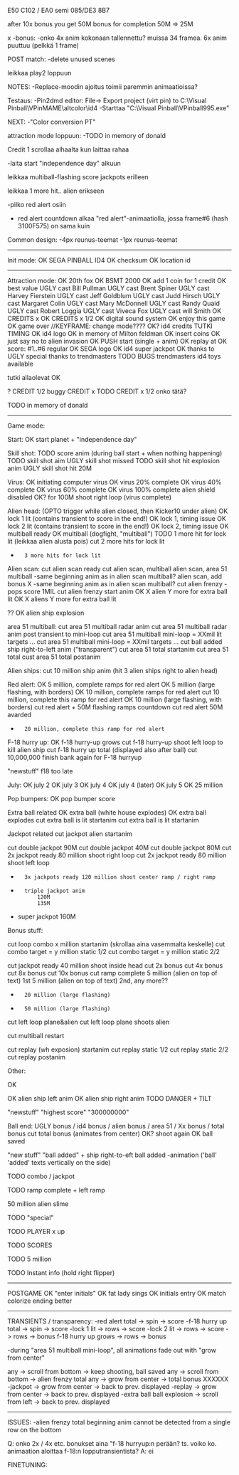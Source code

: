 E50
C102 / EA0 semi	085/DE3
8B7



after 10x bonus you get 50M bonus for completion
50M => 25M

x -bonus:
-onko 4x anim kokonaan tallennettu? muissa 34 framea. 
6x anim puuttuu (pelkkä 1 frame)

 

POST match:
-delete unused scenes




leikkaa play2 loppuun


NOTES:
-Replace-moodin ajoitus toimii paremmin animaatioissa?


Testaus:
-Pin2dmd editor: File-> Export project (virt pin) to C:\Visual Pinball\VPinMAME\altcolor\id4
-Starttaa "C:\Visual Pinball\VPinball995.exe"

NEXT:
-"Color conversion PT"

attraction mode loppuun:
	-TODO	in memory of donald












Credit 1 scrollaa alhaalta kun laittaa rahaa




-laita start "independence day" alkuun

leikkaa multiball-flashing score jackpots erilleen

leikkaa 1 more hit.. alien erikseen




-pilko red alert osiin
 * red alert countdown alkaa "red alert"-animaatiolla, jossa frame#6 (hash 3100F575) on sama kuin 



Common design:
-4px reunus-teemat
-1px reunus-teemat







-------------------------------------------------------------------------------

Init mode:
OK		SEGA PINBALL ID4
OK		checksum
OK		location id

-------------------------------------------------------------------------------

Attraction mode:
OK		20th fox
OK	 	BSMT 2000
OK		add 1 coin for 1 credit
OK		best value
UGLY	cast Bill Pullman
UGLY	cast Brent Spiner
UGLY	cast Harvey Fierstein
UGLY	cast Jeff Goldblum
UGLY	cast Judd Hirsch
UGLY	cast Margaret Colin
UGLY	cast Mary McDonnell
UGLY	cast Randy Quaid
UGLY	cast Robert Loggia
UGLY	cast Viveca Fox
UGLY	cast will Smith
OK		CREDITS x
OK	 	CREDITS x 1/2
OK		digital sound system
OK		enjoy this game
OK		game over 					//KEYFRAME: change mode????
OK? 	id4 credits					TUTKI TIMING
OK		id4 logo
OK		in memory of Milton feldman
OK		insert coins
OK		just say no to alien invasion
OK		PUSH start (single + anim)
OK		replay at
OK		score: #1..#6 regular
OK		SEGA logo
OK		id4 super jackpot
OK		thanks to
UGLY	special thanks to trendmasters				TODO
BUGS	trendmasters id4 toys available

tutki allaolevat
OK		<score>	

? 		CREDIT 1/2
buggy	CREDIT x 
TODO 	CREDIT x 1/2  onko tätä?

TODO	in memory of donald

-------------------------------------------------------------------------------

Game mode:

Start:
OK	start planet + "independence day"

Skill shot:
TODO	score anim (during ball start + when nothing happening)
TODO 	skill shot aim
UGLY 	skill shot missed
TODO	skill shot hit explosion anim
UGLY 	skill shot hit 20M

Virus:
OK		initiating computer virus
OK		virus 20% complete
OK		virus 40% complete
OK		virus 60% complete
OK		virus 100% complete alien shield disabled
OK?		for 100M shoot right loop (virus complete)

Alien head: (OPTO trigger while alien closed, then Kicker10 under alien)
OK	 	lock 1 lit (contains transient to score in the end!)
OK		lock 1, timing issue
OK	 	lock 2 lit (contains transient to score in the end!)
OK		lock 2, timing issue
OK		multiball ready
OK		multiball (dogfight, "multiball")
TODO 	1 more hit for lock lit (leikkaa alien alusta pois)
cut 	2 more hits for lock lit
-	 	3 more hits for lock lit

Alien scan:
cut 	alien scan ready
cut 	alien scan, multiball
		alien scan, area 51 multiball -same beginning anim as in alien scan multiball?
		alien scan, add bonus X -same beginning anim as in alien scan multiball?
cut		alien frenzy - pops score 1MIL
cut		alien frenzy start anim
OK		X alien Y more for extra ball lit 
OK		X aliens Y more for extra ball lit
		
??
OK	 	alien ship explosion

area 51 multiball:
cut		area 51 multiball radar anim
cut		area 51 multiball radar anim post transient to mini-loop
cut		area 51 multiball mini-loop = XXmil lit targets ...
cut		area 51 multiball mini-loop = XXmil targets ...
cut		ball added ship right-to-left anim ("transparent")
cut		area 51 total startanim
cut		area 51 total <score>
cust	area 51 total postanim
		

Alien ships:
cut	10 million ship anim (hit 3 alien ships right to alien head)



Red alert:
OK		5 million, complete ramps for red alert
OK		5 million (large flashing, with borders)
OK		10 million, complete ramps for red alert
cut		10 million, complete this ramp for red alert
OK		10 million (large flashing, with borders)
cut		red alert + 50M flashing ramps countdown
cut		red alert 50M avarded
		
-		20 million, complete this ramp for red alert

F-18 hurry up:
OK		f-18 hurry-up grows
cut		f-18 hurry-up shoot left loop to kill alien ship
cut		f-18 hurry up total (displayed also after ball)
cut		10,000,000 finish bank again for F-18 hurryup

"newstuff"	f18 too late

July:
OK		july 2
OK		july 3
OK		july 4
OK		july 4 (later)
OK		july 5
OK		25 million


Pop bumpers:
OK		pop bumper score



Extra ball related
OK		extra ball (white house explodes)
OK		extra ball explodes
cut		extra ball is lit startanim
cut		extra ball is lit startanim


Jackpot related
cut		jackpot alien startanim

cut 	double jackpot 90M
cut 	double jackpot 40M
cut 	double jackpot 80M
cut		2x jackpot ready 80 million shoot right loop
cut		2x jackpot ready 80 million shoot left loop


-		3x jackpots ready 120 million shoot center ramp / right ramp		

-		triple jackpot anim
			120M
			135M
- super jackpot 
		160M
			
			
Bonus stuff:


			
cut		loop combo x million startanim (skrollaa aina vasemmalta keskelle)
cut		combo target = y million static 1/2
cut		combo target = y million static 2/2


			


			

			
			


			

cut		jackpot ready 40 million shoot inside head
cut		2x bonus
cut		4x bonus
cut		8x bonus
cut		10x bonus
cut		ramp complete
		5 million (alien on top of text) 1st 
		5 million (alien on top of text) 2nd, any more??
-		20 million (large flashing)
-		50 million (large flashing)
cut		left loop plane&alien
cut		left loop plane shoots alien

cut 	multiball restart

		
cut 	replay (wh exposion) startanim
cut 	replay static 1/2
cut 	replay static 2/2
cut 	replay postanim	






Other:





OK		<score>

OK		alien ship left anim
OK		alien ship right anim
TODO	DANGER + TILT


"newstuff"	"highest score" "300000000"


Ball end:
UGLY	bonus / id4 bonus / alien bonus / area 51 / Xx bonus / total bonus
cut		total bonus (animates from center)
OK?		shoot again
OK		ball saved
		
		
		
"new stuff"	"ball added" +  ship right-to-eft
		ball added -animation ('ball' 'added' texts vertically on the side)

TODO	combo / jackpot

TODO 	ramp complete + left ramp







50 million alien slime

TODO	"special"


TODO	PLAYER x up




TODO	SCORES



TODO	5 million


TODO	Instant info (hold right flipper)

-------------------------------------------------------------------------------

POSTGAME
OK		"enter initials"
OK		fat lady sings
OK		initials entry
OK		match							colorize ending better


-------------------------------------------------------------------------------

TRANSIENTS / transparency:
-red alert total -> spin -> score
-f-18 hurry up total -> spin -> score
-lock 1 lit -> rows -> score
-lock 2 lit -> rows -> score
<score> -> rows -> bonus
f-18 hurry up grows -> rows -> bonus



-during "area 51 multiball mini-loop", all animations fade out with "grow from center"

any -> scroll from bottom -> keep shooting, ball saved 
any -> scroll from bottom -> alien frenzy total
any -> grow from center -> total bonus XXXXXX 
-jackpot -> grow from center -> back to prev. displayed
-replay -> grow from center -> back to prev. displayed
-extra ball ball explosion -> scroll from left -> back to prev. displayed



-------------------------------------------------------------------------------

ISSUES:
-alien frenzy total beginning anim cannot be detected from a single row on the bottom

Q: onko 2x / 4x etc. bonukset aina "f-18 hurryup:n perään? ts. voiko ko. animaation aloittaa f-18:n lopputransientista? 
A: ei





FINETUNING:
